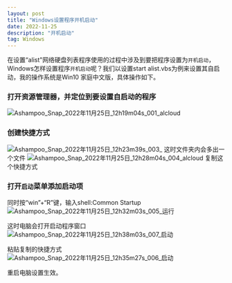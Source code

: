 ```yaml
---
layout: post
title: "Windows设置程序开机启动"
date: 2022-11-25
description: "开机启动"
tag: Windows
---  
```

在设置“alist"网络硬盘列表程序使用的过程中涉及到要把程序设置为`开机启动`，Windows怎样设置程序`开机启动`呢？我们以设置start alist.vbs为例来设置其自启动，我的操作系统是Win10 家庭中文版，具体操作如下。
### 打开资源管理器，并定位到要设置自启动的程序
![Ashampoo_Snap_2022年11月25日_12h19m04s_001_alcloud](https://user-images.githubusercontent.com/70909689/203900585-0b025af3-9608-4ca6-898f-3994d6d17c32.png)
### 创建快捷方式
![Ashampoo_Snap_2022年11月25日_12h23m39s_003_](https://user-images.githubusercontent.com/70909689/203901379-89fdfd71-b1c3-4a91-b504-6f9c8ab1686f.png)
这时文件夹内会多出一个文件
![Ashampoo_Snap_2022年11月25日_12h28m04s_004_alcloud](https://user-images.githubusercontent.com/70909689/203901380-d7a9bf1c-5e7a-47b1-9891-f968fd30b0fd.png)
复制这个快捷方式
### 打开`启动`菜单添加启动项
同时按“win”+“R”键，输入shell:Common Startup
![Ashampoo_Snap_2022年11月25日_12h32m03s_005_运行](https://user-images.githubusercontent.com/70909689/203902395-33ab5894-ea98-4a15-9d7b-55f3ab3a51a9.png)

这时电脑会打开启动程序窗口
![Ashampoo_Snap_2022年11月25日_12h38m03s_007_启动](https://user-images.githubusercontent.com/70909689/203902396-83a23b80-4fd0-4f48-8de4-ce4b08a3ea49.png)

粘贴复制的快捷方式
![Ashampoo_Snap_2022年11月25日_12h35m27s_006_启动](https://user-images.githubusercontent.com/70909689/203902406-4f1212e9-b39e-4816-ac76-41bb47bd0ea8.png)


重启电脑设置生效。
